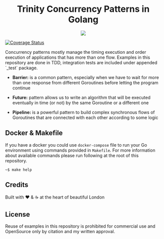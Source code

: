 <h1 align="center">Trinity Concurrency Patterns in Golang</h1>
<p align="center"><img src="https://travis-ci.org/neg0/enterprise-concurrency-patterns-golang.svg?branch=master"></p>

[![Coverage Status](https://coveralls.io/repos/github/neg0/enterprise-concurrency-patterns-golang/badge.svg?branch=master)](https://coveralls.io/github/neg0/enterprise-concurrency-patterns-golang?branch=master)

<p>Concurrency patterns mostly manage the timing execution and order execution of applications that has more 
than one flow. Examples in this repository are done in TDD, integration tests are included under appended `_test` package.</p>

* __Barrier:__ is a common pattern, especially when we have to wait for more than one response 
from different Goroutines before letting the program continue

* __Future:__ pattern allows us to write an algorithm that will be executed eventually in time 
(or not) by the same Goroutine or a different one

* __Pipeline:__ is a powerful pattern to build complex synchronous flows of Goroutines that are 
connected with each other according to some logic
 
## Docker & Makefile
If you have a docker you could use `docker-compose` file to run your Go environment using commands 
provided in `Makefile`. For more information about available commands please run following at the 
root of this repository.

    ~$ make help

## Credits
Built with :heart: & :coffee: at the heart of beautiful London


## License
Reuse of examples in this repository is prohibited for commercial use and OpenSource only by citation and my written approval.